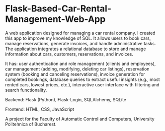 # Flask-Based-Car-Rental-Management-Web-App

A web application designed for managing a car rental company. I created this app to improve my knowledge of SQL. It allows users to book cars, manage reservations, generate invoices, and handle administrative tasks. The application integrates a relational database to store and manage information about cars, customers, reservations, and invoices.

It has: user authentication and role management (clients and employees), car management (adding, modifying, deleting car listings), reservation system (booking and canceling reservations), invoice generation for completed bookings, database queries to extract useful insights (e.g., most rented cars, lowest prices, etc.), interactive user interface with filtering and search functionality.

Backend: Flask (Python), Flask-Login, SQLAlchemy, SQLite

Frontend: HTML, CSS, JavaScript

A project for the Faculty of Automatic Control and Computers, University Politehnica of Bucharest.
